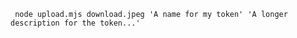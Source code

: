 

```angular2html
 node upload.mjs download.jpeg 'A name for my token' 'A longer description for the token...'
```